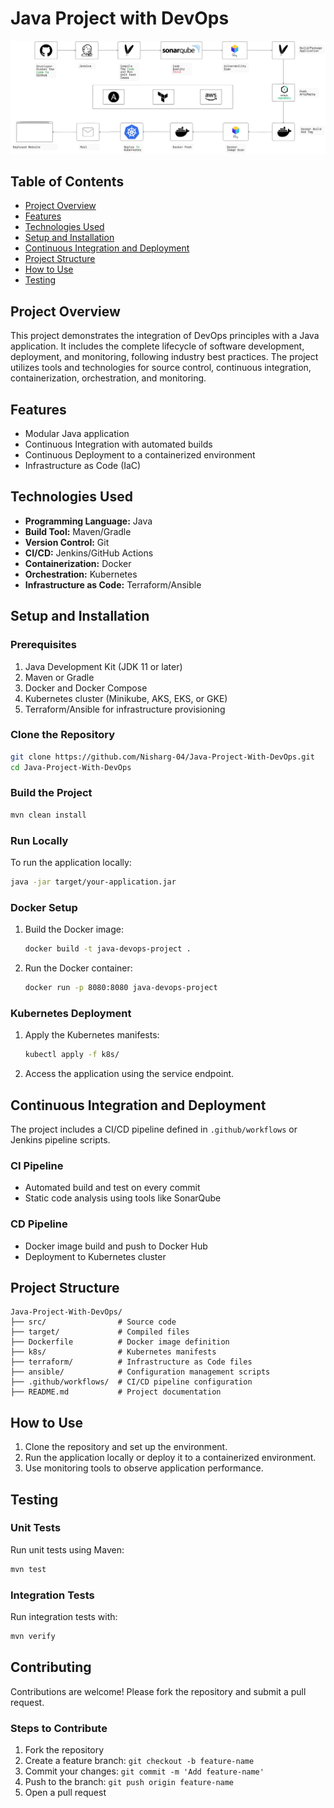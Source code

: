 # Java Project with DevOps

![Architecture Diagram](Architecture_Diagram.png)

## Table of Contents
- [Project Overview](#project-overview)
- [Features](#features)
- [Technologies Used](#technologies-used)
- [Setup and Installation](#setup-and-installation)
- [Continuous Integration and Deployment](#continuous-integration-and-deployment)
- [Project Structure](#project-structure)
- [How to Use](#how-to-use)
- [Testing](#testing)

## Project Overview
This project demonstrates the integration of DevOps principles with a Java application. It includes the complete lifecycle of software development, deployment, and monitoring, following industry best practices. The project utilizes tools and technologies for source control, continuous integration, containerization, orchestration, and monitoring.

## Features
- Modular Java application
- Continuous Integration with automated builds
- Continuous Deployment to a containerized environment
- Infrastructure as Code (IaC)

## Technologies Used
- **Programming Language:** Java
- **Build Tool:** Maven/Gradle
- **Version Control:** Git
- **CI/CD:** Jenkins/GitHub Actions
- **Containerization:** Docker
- **Orchestration:** Kubernetes
- **Infrastructure as Code:** Terraform/Ansible

## Setup and Installation

### Prerequisites
1. Java Development Kit (JDK 11 or later)
2. Maven or Gradle
3. Docker and Docker Compose
4. Kubernetes cluster (Minikube, AKS, EKS, or GKE)
5. Terraform/Ansible for infrastructure provisioning

### Clone the Repository
```bash
git clone https://github.com/Nisharg-04/Java-Project-With-DevOps.git
cd Java-Project-With-DevOps
```

### Build the Project
```bash
mvn clean install
```

### Run Locally
To run the application locally:
```bash
java -jar target/your-application.jar
```

### Docker Setup
1. Build the Docker image:
   ```bash
   docker build -t java-devops-project .
   ```
2. Run the Docker container:
   ```bash
   docker run -p 8080:8080 java-devops-project
   ```

### Kubernetes Deployment
1. Apply the Kubernetes manifests:
   ```bash
   kubectl apply -f k8s/
   ```
2. Access the application using the service endpoint.

## Continuous Integration and Deployment
The project includes a CI/CD pipeline defined in `.github/workflows` or Jenkins pipeline scripts.

### CI Pipeline
- Automated build and test on every commit
- Static code analysis using tools like SonarQube

### CD Pipeline
- Docker image build and push to Docker Hub
- Deployment to Kubernetes cluster

## Project Structure
```plaintext
Java-Project-With-DevOps/
├── src/                # Source code
├── target/             # Compiled files
├── Dockerfile          # Docker image definition
├── k8s/                # Kubernetes manifests
├── terraform/          # Infrastructure as Code files
├── ansible/            # Configuration management scripts
├── .github/workflows/  # CI/CD pipeline configuration
├── README.md           # Project documentation
```

## How to Use
1. Clone the repository and set up the environment.
2. Run the application locally or deploy it to a containerized environment.
3. Use monitoring tools to observe application performance.

## Testing
### Unit Tests
Run unit tests using Maven:
```bash
mvn test
```

### Integration Tests
Run integration tests with:
```bash
mvn verify
```

## Contributing
Contributions are welcome! Please fork the repository and submit a pull request.

### Steps to Contribute
1. Fork the repository
2. Create a feature branch: `git checkout -b feature-name`
3. Commit your changes: `git commit -m 'Add feature-name'`
4. Push to the branch: `git push origin feature-name`
5. Open a pull request
